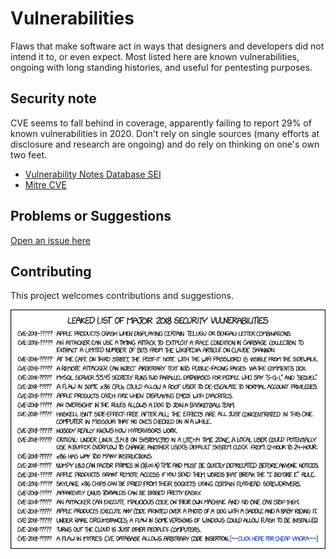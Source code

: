 # Vulnerabilities

Flaws that make software act in ways that designers and developers did not intend it to, or even expect. Most listed here are known vulnerabilities, ongoing with long standing histories, and useful for pentesting purposes.

## Security note

CVE seems to fall behind in coverage, apparently failing to report 29% of known vulnerabilities in 2020. Don't rely on single sources (many efforts at disclosure and research are ongoing) and do rely on thinking on one's own two feet.

* [Vulnerability Notes Database SEI](https://www.kb.cert.org/vuls/)
* [Mitre CVE](http://cve.mitre.org/cve/search_cve_list.html)


## Problems or Suggestions

[Open an issue here](https://github.com/tymyrddin/orchard/issues)

## Contributing

This project welcomes contributions and suggestions. 

![xkcd 1957: 2018 CVE List](../assets/images/2018_cve_list.png "CVE-2018-?????: It turns out Bruce Schneier is just two mischevious kids in a trenchcoat.")
